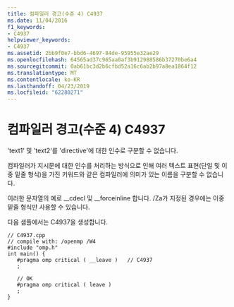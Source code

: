 ```yaml
---
title: 컴파일러 경고(수준 4) C4937
ms.date: 11/04/2016
f1_keywords:
- C4937
helpviewer_keywords:
- C4937
ms.assetid: 2bb9f0e7-bbd6-4697-84de-95955e32ae29
ms.openlocfilehash: 64565ad37c965aa0af3b912988586b37270be6a4
ms.sourcegitcommit: 0ab61bc3d2b6cfbd52a16c6ab2b97a8ea1864f12
ms.translationtype: MT
ms.contentlocale: ko-KR
ms.lasthandoff: 04/23/2019
ms.locfileid: "62280271"
---
```

# <a name="compiler-warning-level-4-c4937"></a>컴파일러 경고(수준 4) C4937

'text1' 및 'text2'를 'directive'에 대한 인수로 구분할 수 없습니다.

컴파일러가 지시문에 대한 인수를 처리하는 방식으로 인해 여러 텍스트 표현(단일 및 이중 밑줄 형식)을 가진 키워드와 같은 컴파일러에 의미가 있는 이름을 구분할 수 없습니다.

이러한 문자열의 예로 __cdecl 및 \__forceinline 합니다.  /Za가 지정된 경우에는 이중 밑줄 형식만 사용할 수 있습니다.

다음 샘플에서는 C4937을 생성합니다.

```
// C4937.cpp
// compile with: /openmp /W4
#include "omp.h"
int main() {
   #pragma omp critical ( __leave )   // C4937
   ;

   // OK
   #pragma omp critical ( leave )
   ;
}
```